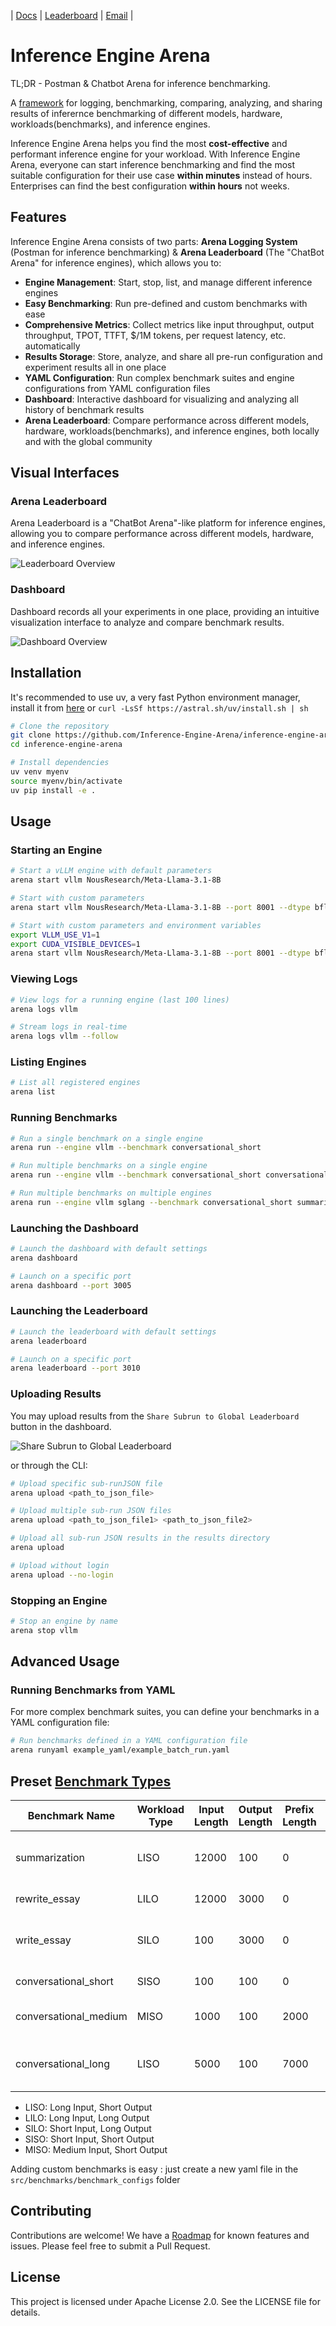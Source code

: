 | [Docs](https://docs.iearena.org) | [Leaderboard](https://iearena.org) | [Email](iearena.ai@gmail.com) |
# Inference Engine Arena

TL;DR - Postman & Chatbot Arena for inference benchmarking. 

A [framework](https://docs.iearena.org/introduction#what-is-inference-engine-arena%3F) for logging, benchmarking, comparing, analyzing, and sharing results of inferernce benchmarking of different models, hardware, workloads(benchmarks), and inference engines.

Inference Engine Arena helps you find the most **cost-effective** and performant inference engine for your workload. With Inference Engine Arena, everyone can start inference benchmarking and find the most suitable configuration for their use case **within minutes** instead of hours. Enterprises can find the best configuration **within hours** not weeks.

## Features

Inference Engine Arena consists of two parts: **Arena Logging System** (Postman for inference benchmarking) & **Arena Leaderboard** (The "ChatBot Arena" for inference engines), which allows you to:

- **Engine Management**: Start, stop, list, and manage different inference engines
- **Easy Benchmarking**: Run pre-defined and custom benchmarks with ease
- **Comprehensive Metrics**: Collect metrics like input throughput, output throughput, TPOT, TTFT, $/1M tokens, per request latency, etc. automatically
- **Results Storage**: Store, analyze, and share all pre-run configuration and experiment results all in one place
- **YAML Configuration**: Run complex benchmark suites and engine configurations from YAML configuration files
- **Dashboard**: Interactive dashboard for visualizing and analyzing all history of benchmark results
- **Arena Leaderboard**: Compare performance across different models, hardware, workloads(benchmarks), and inference engines, both locally and with the global community

## Visual Interfaces

### Arena Leaderboard

Arena Leaderboard is a "ChatBot Arena"-like platform for inference engines, allowing you to compare performance across different models, hardware, and inference engines.

![Leaderboard Overview](docs/images/leaderboard_overview.png)

### Dashboard

Dashboard records all your experiments in one place, providing an intuitive visualization interface to analyze and compare benchmark results.

![Dashboard Overview](docs/images/dashboard_overview.png)


## Installation
It's recommended to use uv, a very fast Python environment manager, install it from [here](https://docs.astral.sh/uv/getting-started/installation/) or `curl -LsSf https://astral.sh/uv/install.sh | sh`

```bash
# Clone the repository
git clone https://github.com/Inference-Engine-Arena/inference-engine-arena.git
cd inference-engine-arena

# Install dependencies
uv venv myenv
source myenv/bin/activate
uv pip install -e .
```

## Usage

### Starting an Engine

```bash
# Start a vLLM engine with default parameters
arena start vllm NousResearch/Meta-Llama-3.1-8B

# Start with custom parameters
arena start vllm NousResearch/Meta-Llama-3.1-8B --port 8001 --dtype bfloat16

# Start with custom parameters and environment variables
export VLLM_USE_V1=1
export CUDA_VISIBLE_DEVICES=1
arena start vllm NousResearch/Meta-Llama-3.1-8B --port 8001 --dtype bfloat16
```

### Viewing Logs

```bash
# View logs for a running engine (last 100 lines)
arena logs vllm

# Stream logs in real-time
arena logs vllm --follow
```

### Listing Engines

```bash
# List all registered engines
arena list
```

### Running Benchmarks

```bash
# Run a single benchmark on a single engine
arena run --engine vllm --benchmark conversational_short

# Run multiple benchmarks on a single engine
arena run --engine vllm --benchmark conversational_short conversational_medium conversational_long

# Run multiple benchmarks on multiple engines
arena run --engine vllm sglang --benchmark conversational_short summarization
```

### Launching the Dashboard

```bash
# Launch the dashboard with default settings
arena dashboard

# Launch on a specific port
arena dashboard --port 3005
```

### Launching the Leaderboard

```bash
# Launch the leaderboard with default settings
arena leaderboard

# Launch on a specific port
arena leaderboard --port 3010
```

### Uploading Results
You may upload results from the `Share Subrun to Global Leaderboard` button in the dashboard.

![Share Subrun to Global Leaderboard](./docs/images/share_subrun_in_dashboard.png)

or through the CLI:
```bash
# Upload specific sub-runJSON file
arena upload <path_to_json_file>

# Upload multiple sub-run JSON files
arena upload <path_to_json_file1> <path_to_json_file2>

# Upload all sub-run JSON results in the results directory
arena upload

# Upload without login
arena upload --no-login
```

### Stopping an Engine

```bash
# Stop an engine by name
arena stop vllm
```

## Advanced Usage

### Running Benchmarks from YAML

For more complex benchmark suites, you can define your benchmarks in a YAML configuration file:

```bash
# Run benchmarks defined in a YAML configuration file
arena runyaml example_yaml/example_batch_run.yaml
```

## Preset [Benchmark Types](https://docs.iearena.org/benchmarks)

| Benchmark Name | Workload Type | Input Length | Output Length | Prefix Length | QPS | Use Case |
|---------------|--------------|--------------|---------------|---------------|-----|----------|
| summarization | LISO | 12000 | 100 | 0 | 2 | Long document summarization, Meeting notes |
| rewrite_essay | LILO | 12000 | 3000 | 0 | 2 | Essay rewriting and editing |
| write_essay | SILO | 100 | 3000 | 0 | 2 | Essay generation from short prompts |
| conversational_short | SISO | 100 | 100 | 0 | 10 | Short chat interactions |
| conversational_medium | MISO | 1000 | 100 | 2000 | 5 | Medium-length chat with context |
| conversational_long | LISO | 5000 | 100 | 7000 | 2 | Long conversations with extensive history |
- LISO: Long Input, Short Output
- LILO: Long Input, Long Output
- SILO: Short Input, Long Output
- SISO: Short Input, Short Output
- MISO: Medium Input, Short Output

Adding custom benchmarks is easy : just create a new yaml file in the `src/benchmarks/benchmark_configs` folder

## Contributing

Contributions are welcome! We have a [Roadmap](https://docs.iearena.org/roadmap) for known features and issues. Please feel free to submit a Pull Request.

## License

This project is licensed under Apache License 2.0. See the LICENSE file for details.